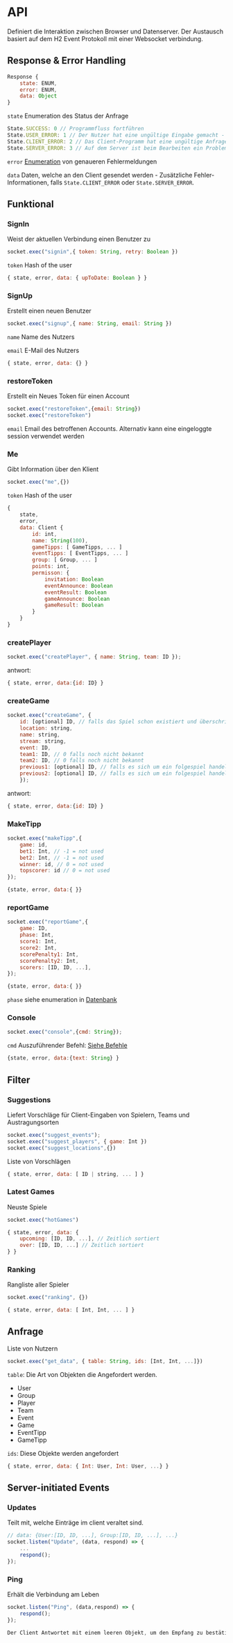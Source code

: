 # API

Definiert die Interaktion zwischen Browser und Datenserver.
Der Austausch basiert auf dem H2 Event Protokoll mit einer Websocket verbindung.

## Response & Error Handling

```js
Response { 
    state: ENUM, 
    error: ENUM, 
    data: Object 
}
```

`state` Enumeration des Status der Anfrage

```js
State.SUCCESS: 0 // Programmfluss fortführen
State.USER_ERROR: 1 // Der Nutzer hat eine ungültige Eingabe gemacht - Programmfluss fortführen
State.CLIENT_ERROR: 2 // Das Client-Programm hat eine ungültige Anfrage gesendet - Programmfluss beenden
State.SERVER_ERROR: 3 // Auf dem Server ist beim Bearbeiten ein Problem aufgetreten - Programmfluss beenden
```

`error` [Enumeration](../www/js/lang.js) von genaueren Fehlermeldungen

`data` Daten, welche an den Client gesendet werden - Zusätzliche Fehler-Informationen, falls `State.CLIENT_ERROR` oder `State.SERVER_ERROR`.

## Funktional

### SignIn

Weist der aktuellen Verbindung einen Benutzer zu

```js
socket.exec("signin",{ token: String, retry: Boolean })
```

`token` Hash of the user

```js
{ state, error, data: { upToDate: Boolean } }
```

### SignUp

Erstellt einen neuen Benutzer

```js
socket.exec("signup",{ name: String, email: String })
```
`name` Name des Nutzers

`email` E-Mail des Nutzers

```js
{ state, error, data: {} }
```

### restoreToken

Erstellt ein Neues Token für einen Account

```js
socket.exec("restoreToken",{email: String})
socket.exec("restoreToken")
```

`email` Email des betroffenen Accounts. Alternativ kann eine eingeloggte session verwendet werden

### Me

Gibt Information über den Klient

```js
socket.exec("me",{})
```

`token` Hash of the user

```js
{ 
    state, 
    error, 
    data: Client { 
        id: int,
        name: String(100),
        gameTipps: [ GameTipps, ... ]
        eventTipps: [ EventTipps, ... ]
        group: [ Group, ... ]
        points: int,
        permisson: {
            invitation: Boolean
            eventAnnounce: Boolean
            eventResult: Boolean
            gameAnnounce: Boolean
            gameResult: Boolean
        }
    } 
}
```

### createPlayer

```js
socket.exec("createPlayer", { name: String, team: ID });
```

antwort:
```js
{ state, error, data:{id: ID} }
```

### createGame

```js
socket.exec("createGame", {
    id: [optional] ID, // falls das Spiel schon existiert und überschrieben werden soll
    location: string,
    name: string,
    stream: string,
    event: ID,
    team1: ID, // 0 falls noch nicht bekannt
    team2: ID, // 0 falls noch nicht bekannt
    previous1: [optional] ID, // falls es sich um ein folgespiel handelt
    previous2: [optional] ID, // falls es sich um ein folgespiel handelt
    });
```

antwort:
```js
{ state, error, data:{id: ID} }
```

### MakeTipp

```js
socket.exec("makeTipp",{
    game: id,
    bet1: Int, // -1 = not used
    bet2: Int, // -1 = not used
    winner: id, // 0 = not used
    topscorer: id // 0 = not used
});
```

```js
{state, error, data:{ }}
```

### reportGame

```js
socket.exec("reportGame",{
    game: ID,
    phase: Int,
    score1: Int,
    score2: Int,
    scorePenalty1: Int,
    scorePenalty2: Int,
    scorers: [ID, ID, ...],
});
```

```js
{state, error, data:{ }}
```

`phase` siehe enumeration in [Datenbank](database.md#Game)

### Console

```js
socket.exec("console",{cmd: String});
```

`cmd` Auszuführender Befehl: [Siehe Befehle](./console.md)

```js
{state, error, data:{text: String} }
```

## Filter

### Suggestions

Liefert Vorschläge für Client-Eingaben von Spielern, Teams und Austragungsorten

```js
socket.exec("suggest_events");
socket.exec("suggest_players", { game: Int })
socket.exec("suggest_locations",{})
```

Liste von Vorschlägen

```js
{ state, error, data: [ ID | string, ... ] }
```


### Latest Games

Neuste Spiele

```js
socket.exec("hotGames")
```

```js
{ state, error, data: {
    upcoming: [ID, ID, ...], // Zeitlich sortiert
    over: [ID, ID, ...] // Zeitlich sortiert
} }
```

### Ranking

Rangliste aller Spieler

```js
socket.exec("ranking", {})
```

```js
{ state, error, data: [ Int, Int, ... ] }
```

## Anfrage

Liste von Nutzern

```js
socket.exec("get_data", { table: String, ids: [Int, Int, ...]})
```
`table`: Die Art von Objekten die Angefordert werden.
* User
* Group
* Player
* Team
* Event
* Game
* EventTipp
* GameTipp

`ids`: Diese Objekte werden angefordert

```js
{ state, error, data: { Int: User, Int: User, ...} }
```

## Server-initiated Events

### Updates

Teilt mit, welche Einträge im client veraltet sind.

```js
// data: {User:[ID, ID, ...], Group:[ID, ID, ...], ...}
socket.listen("Update", (data, respond) => {
    ...
    respond();
});

```

### Ping

Erhält die Verbindung am Leben

```js
socket.listen("Ping", (data,respond) => {
    respond();
});

Der Client Antwortet mit einem leeren Objekt, um den Empfang zu bestätigen!